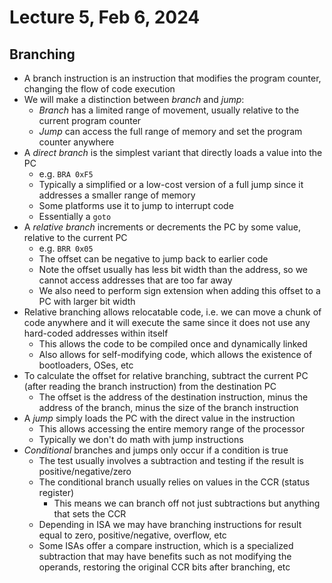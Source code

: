 # Lecture 5, Feb 6, 2024

## Branching

* A branch instruction is an instruction that modifies the program counter, changing the flow of code execution
* We will make a distinction between *branch* and *jump*:
	* *Branch* has a limited range of movement, usually relative to the current program counter
	* *Jump* can access the full range of memory and set the program counter anywhere
* A *direct branch* is the simplest variant that directly loads a value into the PC
	* e.g. `BRA 0xF5`
	* Typically a simplified or a low-cost version of a full jump since it addresses a smaller range of memory
	* Some platforms use it to jump to interrupt code
	* Essentially a `goto`
* A *relative branch* increments or decrements the PC by some value, relative to the current PC
	* e.g. `BRR 0x05`
	* The offset can be negative to jump back to earlier code
	* Note the offset usually has less bit width than the address, so we cannot access addresses that are too far away
	* We also need to perform sign extension when adding this offset to a PC with larger bit width
* Relative branching allows relocatable code, i.e. we can move a chunk of code anywhere and it will execute the same since it does not use any hard-coded addresses within itself
	* This allows the code to be compiled once and dynamically linked
	* Also allows for self-modifying code, which allows the existence of bootloaders, OSes, etc
* To calculate the offset for relative branching, subtract the current PC (after reading the branch instruction) from the destination PC
	* The offset is the address of the destination instruction, minus the address of the branch, minus the size of the branch instruction
* A *jump* simply loads the PC with the direct value in the instruction
	* This allows accessing the entire memory range of the processor
	* Typically we don't do math with jump instructions
* *Conditional* branches and jumps only occur if a condition is true
	* The test usually involves a subtraction and testing if the result is positive/negative/zero
	* The conditional branch usually relies on values in the CCR (status register)
		* This means we can branch off not just subtractions but anything that sets the CCR
	* Depending in ISA we may have branching instructions for result equal to zero, positive/negative, overflow, etc
	* Some ISAs offer a compare instruction, which is a specialized subtraction that may have benefits such as not modifying the operands, restoring the original CCR bits after branching, etc

